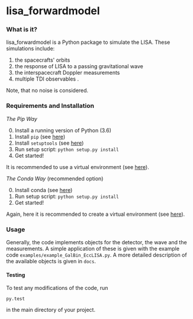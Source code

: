 lisa_forwardmodel
=======

### What is it?

lisa_forwardmodel is a Python package to simulate the LISA. 
These simulations include:

1.  the spacecrafts' orbits
2.  the response of LISA to a passing gravitational wave
3.  the interspacecraft Doppler measurements
4.  multiple TDI observables .

Note, that no noise is considered.

### Requirements and Installation

*The Pip Way*

0. Install a running version of Python (3.6)
1. Install ````pip```` (see [here](https://pip.pypa.io/en/stable/installing/))
2. Install ````setuptools```` (see [here](https://pypi.org/project/setuptools/))
3. Run setup script: ````python setup.py install````
4. Get started!

It is recommended to use a virtual environment (see [here](https://docs.python.org/3.6/tutorial/venv.html)).

*The Conda Way*
(recommended option)

0. Install conda (see [here](https://docs.conda.io/projects/conda/en/latest/user-guide/install/))
1. Run setup script: ````python setup.py install````
2. Get started!

Again, here it is recommended to create a virtual environment (see [here](https://docs.conda.io/projects/conda/en/latest/user-guide/tasks/manage-environments.html)).

### Usage

Generally, the code implements objects for the detector, the wave and the measurements. 
A simple application of these is given with the example code ``examples/example_GalBin_EccLISA.py``.
A more detailed description of the available objects is given in ```docs```. 

#### Testing

To test any modifications of the code, run

````py.test````

in the main directory of your project.






